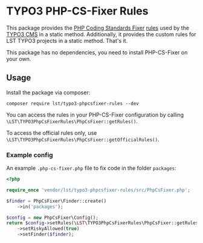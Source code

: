 # TYPO3 PHP-CS-Fixer Rules

This package provides the [PHP Coding Standards Fixer]() [rules](https://git.typo3.org/typo3/typo3/-/blob/main/Build/php-cs-fixer/config.php) used by the [TYPO3 CMS](https://www.typo3.org) in a static method. Additionally, it provides the custom rules for LST TYPO3 projects in a static method. That's it.

This package has no dependencies, you need to install PHP-CS-Fixer on your own.

## Usage

Install the package via composer:
```shell
composer require lst/typo3-phpcsfixer-rules --dev
```

You can access the rules in your PHP-CS-Fixer configuration by calling `\LST\TYPO3PhpCsFixerRules\PhpCsFixer::getRules()`.

To access the official rules only, use `\LST\TYPO3PhpCsFixerRules\PhpCsFixer::getOfficialRules()`.


### Example config

An example `.php-cs-fixer.php` file to fix code in the folder `packages`:

```php
<?php

require_once 'vendor/lst/typo3-phpcsfixer-rules/src/PhpCsFixer.php';

$finder = PhpCsFixer\Finder::create()
    ->in('packages');

$config = new PhpCsFixer\Config();
return $config->setRules(\LST\TYPO3PhpCsFixerRules\PhpCsFixer::getRules())
    ->setRiskyAllowed(true)
    ->setFinder($finder);
```
